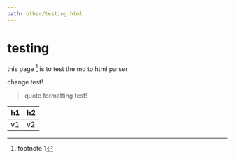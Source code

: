```yaml
---
path: other/testing.html
---
```


# testing

this page [^1] is to test the md to html parser

change test!

> quote formatting test!

| h1 | h2 |
| ---- | ---- |
| v1 | v2 |

[^1]: footnote 1
